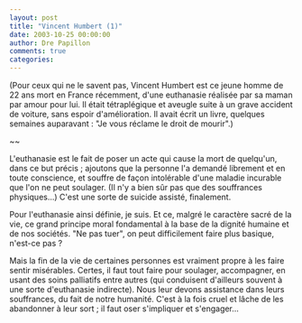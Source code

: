 ```yaml
---
layout: post
title: "Vincent Humbert (1)"
date: 2003-10-25 00:00:00
author: Dre Papillon
comments: true
categories: 
---
```



(Pour ceux qui ne le savent pas, Vincent Humbert est ce jeune homme de 22 ans mort en France récemment, d'une euthanasie réalisée par sa maman par amour pour lui.  Il était tétraplégique et aveugle suite à un grave accident de voiture, sans espoir d'amélioration.  Il avait écrit un livre, quelques semaines auparavant : "Je vous réclame le droit de mourir".)

~~

L'euthanasie est le fait de poser un acte qui cause la mort de quelqu'un, dans ce but précis ; ajoutons que la personne l'a demandé librement et en toute conscience, et souffre de façon intolérable d'une maladie incurable que l'on ne peut soulager.  (Il n'y a bien sûr pas que des souffrances physiques...)  C'est une sorte de suicide assisté, finalement.  

Pour l'euthanasie ainsi définie, je suis.  Et ce, malgré le caractère sacré de la vie, ce grand principe moral fondamental à la base de la dignité humaine et de nos sociétés.  "Ne pas tuer", on peut difficilement faire plus basique, n'est-ce pas ?

Mais la fin de la vie de certaines personnes est vraiment propre à les faire sentir misérables.  Certes, il faut tout faire pour soulager, accompagner, en usant des soins palliatifs entre autres (qui conduisent d'ailleurs souvent à une sorte d'euthanasie indirecte).  Nous leur devons assistance dans leurs souffrances, du fait de notre humanité.  C'est à la fois cruel et lâche de les abandonner à leur sort ; il faut oser s'impliquer et s'engager...
